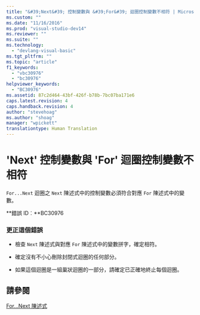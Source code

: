 ```yaml
---
title: "&#39;Next&#39; 控制變數與 &#39;For&#39; 迴圈控制變數不相符 | Microsoft Docs"
ms.custom: ""
ms.date: "11/16/2016"
ms.prod: "visual-studio-dev14"
ms.reviewer: ""
ms.suite: ""
ms.technology: 
  - "devlang-visual-basic"
ms.tgt_pltfrm: ""
ms.topic: "article"
f1_keywords: 
  - "vbc30976"
  - "bc30976"
helpviewer_keywords: 
  - "BC30976"
ms.assetid: 87c2d464-43bf-426f-b78b-7bc07ba171e6
caps.latest.revision: 4
caps.handback.revision: 4
author: "stevehoag"
ms.author: "shoag"
manager: "wpickett"
translationtype: Human Translation
---
```

# &#39;Next&#39; 控制變數與 &#39;For&#39; 迴圈控制變數不相符
`For...Next` 迴圈之 `Next` 陳述式中的控制變數必須符合對應 `For` 陳述式中的變數。  
  
 **錯誤 ID︰**BC30976  
  
### 更正這個錯誤  
  
-   檢查 `Next` 陳述式與對應 `For` 陳述式中的變數拼字，確定相符。  
  
-   確定沒有不小心刪除封閉式迴圈的任何部分。  
  
-   如果這個迴圈是一組巢狀迴圈的一部分，請確定已正確地終止每個迴圈。  
  
## 請參閱  
 [For...Next 陳述式](../../visual-basic/language-reference/statements/for-next-statement.md)